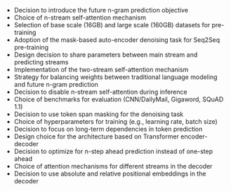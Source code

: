 - Decision to introduce the future n-gram prediction objective
- Choice of n-stream self-attention mechanism
- Selection of base scale (16GB) and large scale (160GB) datasets for pre-training
- Adoption of the mask-based auto-encoder denoising task for Seq2Seq pre-training
- Design decision to share parameters between main stream and predicting streams
- Implementation of the two-stream self-attention mechanism
- Strategy for balancing weights between traditional language modeling and future n-gram prediction
- Decision to disable n-stream self-attention during inference
- Choice of benchmarks for evaluation (CNN/DailyMail, Gigaword, SQuAD 1.1)
- Decision to use token span masking for the denoising task
- Choice of hyperparameters for training (e.g., learning rate, batch size)
- Decision to focus on long-term dependencies in token prediction
- Design choice for the architecture based on Transformer encoder-decoder
- Decision to optimize for n-step ahead prediction instead of one-step ahead
- Choice of attention mechanisms for different streams in the decoder
- Decision to use absolute and relative positional embeddings in the decoder